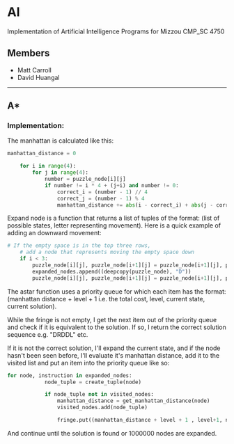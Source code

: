 # AI
Implementation of Artificial Intelligence Programs for Mizzou CMP_SC 4750

## Members
* Matt Carroll
* David Huangal
---
## A*
### Implementation:

The manhattan is calculated like this:
```python
manhattan_distance = 0

	for i in range(4):
		for j in range(4):
			number = puzzle_node[i][j]
			if number != i * 4 + (j+i) and number != 0:
				correct_i = (number - 1) // 4
				correct_j = (number - 1) % 4
				manhattan_distance += abs(i - correct_i) + abs(j - correct_j)
```

Expand node is a function that returns a list of tuples of the format: (list of possible states, letter representing movement). Here is a quick example of adding an downward movement:
```python
# If the empty space is in the top three rows,
	# add a node that represents moving the empty space down
	if i < 3:
		puzzle_node[i][j], puzzle_node[i+1][j] = puzzle_node[i+1][j], puzzle_node[i][j]
		expanded_nodes.append((deepcopy(puzzle_node), "D"))
		puzzle_node[i][j], puzzle_node[i+1][j] = puzzle_node[i+1][j], puzzle_node[i][j]

```

The astar function uses a priority queue for which each item has the format: (manhattan distance + level + 1 i.e. the total cost, level, current state, current solution).

While the fringe is not empty, I get the next item out of the priority queue and check if it is equivalent to the solution. If so, I return the correct solution sequence e.g. "DRDDL" etc.

If it is not the correct solution, I'll expand the current state, and if the node hasn't been seen before, I'll evaluate it's manhattan distance, add it to the visited list and put an item into the priority queue like so:

```python
for node, instruction in expanded_nodes:
			node_tuple = create_tuple(node)

			if node_tuple not in visited_nodes:
				manhattan_distance = get_manhattan_distance(node)
				visited_nodes.add(node_tuple)

				fringe.put((manhattan_distance + level + 1 , level+1, node, current_answer+instruction))

```
And continue until the solution is found or 1000000 nodes are expanded.

